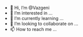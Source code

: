 - 👋 Hi, I’m @Vazgeni
- 👀 I’m interested in ...
- 🌱 I’m currently learning ...
- 💞️ I’m looking to collaborate on ...
- 📫 How to reach me ...

<!---
Vazgeni/Vazgeni is a ✨ special ✨ repository because its `README.md` (this file) appears on your GitHub profile.
You can click the Preview link to take a look at your changes.
--->
